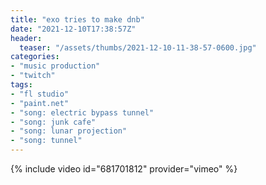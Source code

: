 ```yaml
---
title: "exo tries to make dnb"
date: "2021-12-10T17:38:57Z"
header:
  teaser: "/assets/thumbs/2021-12-10-11-38-57-0600.jpg"
categories:
- "music production"
- "twitch"
tags:
- "fl studio"
- "paint.net"
- "song: electric bypass tunnel"
- "song: junk cafe"
- "song: lunar projection"
- "song: tunnel"
---
```

{% include video id="681701812" provider="vimeo" %}
